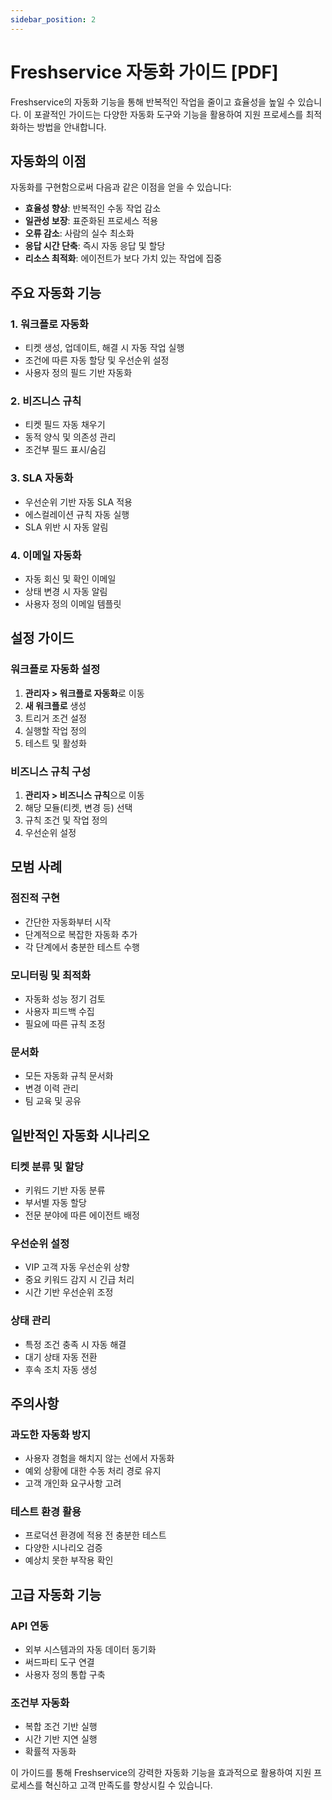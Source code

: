 ```yaml
---
sidebar_position: 2
---
```


# Freshservice 자동화 가이드 [PDF]

Freshservice의 자동화 기능을 통해 반복적인 작업을 줄이고 효율성을 높일 수 있습니다. 이 포괄적인 가이드는 다양한 자동화 도구와 기능을 활용하여 지원 프로세스를 최적화하는 방법을 안내합니다.

## 자동화의 이점

자동화를 구현함으로써 다음과 같은 이점을 얻을 수 있습니다:

- **효율성 향상**: 반복적인 수동 작업 감소
- **일관성 보장**: 표준화된 프로세스 적용
- **오류 감소**: 사람의 실수 최소화
- **응답 시간 단축**: 즉시 자동 응답 및 할당
- **리소스 최적화**: 에이전트가 보다 가치 있는 작업에 집중

## 주요 자동화 기능

### 1. 워크플로 자동화
- 티켓 생성, 업데이트, 해결 시 자동 작업 실행
- 조건에 따른 자동 할당 및 우선순위 설정
- 사용자 정의 필드 기반 자동화

### 2. 비즈니스 규칙
- 티켓 필드 자동 채우기
- 동적 양식 및 의존성 관리
- 조건부 필드 표시/숨김

### 3. SLA 자동화
- 우선순위 기반 자동 SLA 적용
- 에스컬레이션 규칙 자동 실행
- SLA 위반 시 자동 알림

### 4. 이메일 자동화
- 자동 회신 및 확인 이메일
- 상태 변경 시 자동 알림
- 사용자 정의 이메일 템플릿

## 설정 가이드

### 워크플로 자동화 설정
1. **관리자 &gt; 워크플로 자동화**로 이동
2. **새 워크플로** 생성
3. 트리거 조건 설정
4. 실행할 작업 정의
5. 테스트 및 활성화

### 비즈니스 규칙 구성
1. **관리자 &gt; 비즈니스 규칙**으로 이동
2. 해당 모듈(티켓, 변경 등) 선택
3. 규칙 조건 및 작업 정의
4. 우선순위 설정

## 모범 사례

### 점진적 구현
- 간단한 자동화부터 시작
- 단계적으로 복잡한 자동화 추가
- 각 단계에서 충분한 테스트 수행

### 모니터링 및 최적화
- 자동화 성능 정기 검토
- 사용자 피드백 수집
- 필요에 따른 규칙 조정

### 문서화
- 모든 자동화 규칙 문서화
- 변경 이력 관리
- 팀 교육 및 공유

## 일반적인 자동화 시나리오

### 티켓 분류 및 할당
- 키워드 기반 자동 분류
- 부서별 자동 할당
- 전문 분야에 따른 에이전트 배정

### 우선순위 설정
- VIP 고객 자동 우선순위 상향
- 중요 키워드 감지 시 긴급 처리
- 시간 기반 우선순위 조정

### 상태 관리
- 특정 조건 충족 시 자동 해결
- 대기 상태 자동 전환
- 후속 조치 자동 생성

## 주의사항

### 과도한 자동화 방지
- 사용자 경험을 해치지 않는 선에서 자동화
- 예외 상황에 대한 수동 처리 경로 유지
- 고객 개인화 요구사항 고려

### 테스트 환경 활용
- 프로덕션 환경에 적용 전 충분한 테스트
- 다양한 시나리오 검증
- 예상치 못한 부작용 확인

## 고급 자동화 기능

### API 연동
- 외부 시스템과의 자동 데이터 동기화
- 써드파티 도구 연결
- 사용자 정의 통합 구축

### 조건부 자동화
- 복합 조건 기반 실행
- 시간 기반 지연 실행
- 확률적 자동화

이 가이드를 통해 Freshservice의 강력한 자동화 기능을 효과적으로 활용하여 지원 프로세스를 혁신하고 고객 만족도를 향상시킬 수 있습니다.